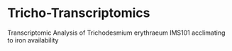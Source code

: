 # Tricho-Transcriptomics
Transcriptomic Analysis of Trichodesmium erythraeum IMS101 acclimating to iron availability
